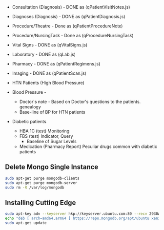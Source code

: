 - Consultation (Diagnosis) - DONE as (qPatientVisitNotes.js)
- Diagnoses (Diagnosis) - DONE as (qPatientDiagnosis.js)
- Procedure/Theatre - Done as (qPatientProcedureNote)
- Procedure/NursingTask - Done as (qProcedureNursingTask)
- Vital Signs - DONE as (qVitalSigns.js)
- Laboratory - DONE as (qLab.js)
- Pharmacy - DONE as (qPatientRegimens.js)
- Imaging - DONE as (qPatientScan.js)



- HTN Patients (High Blood Pressure) 
- Blood Pressure - 
    - Doctor's note - Based on Doctor's questions to the patients. genealogy
    - Base-line of BP for HTN patients
- Diabetic patients
    - HBA 1C (test) Monitoring
    - FBS (test) Indicator, Query
        - Baseline of Sugar Levels
    - Medication (Pharmacy Report) Peculiar drugs common with diabetic patients



## Delete Mongo Single Instance

```sh
sudo apt-get purge mongodb-clients
sudo apt-get purge mongodb-server
sudo rm -R /var/log/mongodb
```

## Installing Cutting Edge
```sh
sudo apt-key adv --keyserver hkp://keyserver.ubuntu.com:80 --recv 2930ADAE8CAF5059EE73BB4B58712A2291FA4AD5
echo "deb [ arch=amd64,arm64 ] https://repo.mongodb.org/apt/ubuntu xenial/mongodb-org/3.6 multiverse" | sudo tee /etc/apt/sources.list.d/mongodb-org-3.6.list
sudo apt-get update

```
